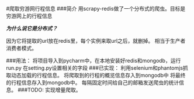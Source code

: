 #爬取穷游网行程信息
###简介
用scrapy-redis做了一个分布式的爬虫。目标是穷游网上的行程信息

***为什么说它是分布式？***

因为它将提取的url放在redis里，每个实例来取url之后，就删掉。
相当于生产者消费者模式。

###用法：
将项目导入到pycharm中，在本地安装好redis和mongodb，运行run.py
在setting.py设置相关的字段
###已实现：
利用selenium和phantomjs抓取动态加载的行程信息。
将爬取到的行程的概览信息存入到mongodb中
将最终的行程信息存入到mongodb中。
每隔固定时间给自己的邮箱发送爬虫的统计信息。
###TODO:
实现增量爬取。
